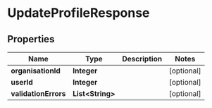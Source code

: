 

# UpdateProfileResponse

## Properties

Name | Type | Description | Notes
------------ | ------------- | ------------- | -------------
**organisationId** | **Integer** |  |  [optional]
**userId** | **Integer** |  |  [optional]
**validationErrors** | **List&lt;String&gt;** |  |  [optional]




